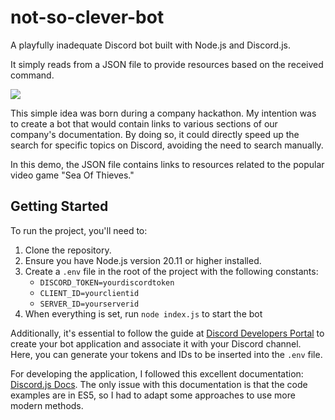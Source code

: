 # not-so-clever-bot

A playfully inadequate Discord bot built with Node.js and Discord.js.

It simply reads from a JSON file to provide resources based on the received command.

![](https://s12.gifyu.com/images/SZHaI.gif)

This simple idea was born during a company hackathon. My intention was to create a bot that would contain links to various sections of our company's documentation. By doing so, it could directly speed up the search for specific topics on Discord, avoiding the need to search manually.

In this demo, the JSON file contains links to resources related to the popular video game "Sea Of Thieves."

## Getting Started

To run the project, you'll need to:

1. Clone the repository.
2. Ensure you have Node.js version 20.11 or higher installed.
3. Create a `.env` file in the root of the project with the following constants:
   - `DISCORD_TOKEN=yourdiscordtoken`
   - `CLIENT_ID=yourclientid`
   - `SERVER_ID=yourserverid`
4. When everything is set, run `node index.js` to start the bot

Additionally, it's essential to follow the guide at [Discord Developers Portal](https://discord.com/developers) to create your bot application and associate it with your Discord channel. Here, you can generate your tokens and IDs to be inserted into the `.env` file.

For developing the application, I followed this excellent documentation: [Discord.js Docs](https://discord.js.org/docs/packages/discord.js/main). The only issue with this documentation is that the code examples are in ES5, so I had to adapt some approaches to use more modern methods.
